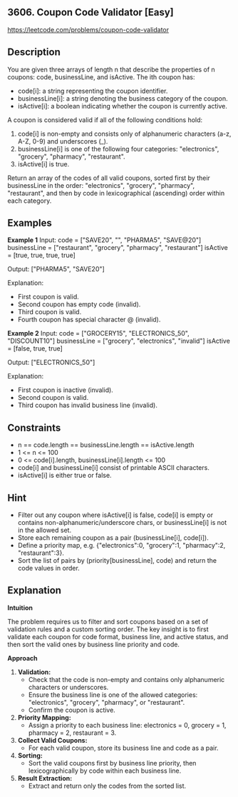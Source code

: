 ## 3606. Coupon Code Validator [Easy]

https://leetcode.com/problems/coupon-code-validator

## Description
You are given three arrays of length n that describe the properties of n coupons: code, businessLine, and isActive. The ith coupon has:
- code[i]: a string representing the coupon identifier.
- businessLine[i]: a string denoting the business category of the coupon.
- isActive[i]: a boolean indicating whether the coupon is currently active.

A coupon is considered valid if all of the following conditions hold:
1. code[i] is non-empty and consists only of alphanumeric characters (a-z, A-Z, 0-9) and underscores (_).
2. businessLine[i] is one of the following four categories: "electronics", "grocery", "pharmacy", "restaurant".
3. isActive[i] is true.

Return an array of the codes of all valid coupons, sorted first by their businessLine in the order: "electronics", "grocery", "pharmacy", "restaurant", and then by code in lexicographical (ascending) order within each category.

## Examples

**Example 1**
Input:
code = ["SAVE20", "", "PHARMA5", "SAVE@20"]
businessLine = ["restaurant", "grocery", "pharmacy", "restaurant"]
isActive = [true, true, true, true]

Output:
["PHARMA5", "SAVE20"]

Explanation:
- First coupon is valid.
- Second coupon has empty code (invalid).
- Third coupon is valid.
- Fourth coupon has special character @ (invalid).

**Example 2**
Input:
code = ["GROCERY15", "ELECTRONICS_50", "DISCOUNT10"]
businessLine = ["grocery", "electronics", "invalid"]
isActive = [false, true, true]

Output:
["ELECTRONICS_50"]

Explanation:
- First coupon is inactive (invalid).
- Second coupon is valid.
- Third coupon has invalid business line (invalid).

## Constraints
- n == code.length == businessLine.length == isActive.length
- 1 <= n <= 100
- 0 <= code[i].length, businessLine[i].length <= 100
- code[i] and businessLine[i] consist of printable ASCII characters.
- isActive[i] is either true or false.

## Hint
- Filter out any coupon where isActive[i] is false, code[i] is empty or contains non-alphanumeric/underscore chars, or businessLine[i] is not in the allowed set.
- Store each remaining coupon as a pair (businessLine[i], code[i]).
- Define a priority map, e.g. {"electronics":0, "grocery":1, "pharmacy":2, "restaurant":3}.
- Sort the list of pairs by (priority[businessLine], code) and return the code values in order.

## Explanation

**Intuition**

The problem requires us to filter and sort coupons based on a set of validation rules and a custom sorting order. The key insight is to first validate each coupon for code format, business line, and active status, and then sort the valid ones by business line priority and code.

**Approach**

1. **Validation:**
   - Check that the code is non-empty and contains only alphanumeric characters or underscores.
   - Ensure the business line is one of the allowed categories: "electronics", "grocery", "pharmacy", or "restaurant".
   - Confirm the coupon is active.
2. **Priority Mapping:**
   - Assign a priority to each business line: electronics = 0, grocery = 1, pharmacy = 2, restaurant = 3.
3. **Collect Valid Coupons:**
   - For each valid coupon, store its business line and code as a pair.
4. **Sorting:**
   - Sort the valid coupons first by business line priority, then lexicographically by code within each business line.
5. **Result Extraction:**
   - Extract and return only the codes from the sorted list.

